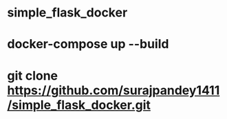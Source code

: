 # simple_flask_docker

# docker-compose up --build

# git clone https://github.com/surajpandey1411/simple_flask_docker.git
